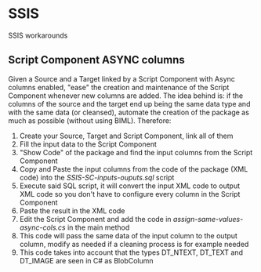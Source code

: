 # SSIS
SSIS workarounds
## Script Component ASYNC columns
Given a Source and a Target linked by a Script Component with Async columns enabled, "ease" the creation and maintenance of the Script Component whenever new columns are added.
The idea behind is: if the columns of the source and the target end up being the same data type and with the same data (or cleansed), automate the creation of the package as much as possible (without using BIML).
Therefore:
1. Create your Source, Target and Script Component, link all of them
2. Fill the input data to the Script Component
3. "Show Code" of the package and find the input columns from the Script Component
4. Copy and Paste the input columns from the code of the package (XML code) into the *SSIS-SC-inputs-ouputs.sql* script
5. Execute said SQL script, it will convert the input XML code to output XML code so you don't have to configure every column in the Script Component
6. Paste the result in the XML code
7. Edit the Script Component and add the code in *assign-same-values-async-cols.cs* in the main method
8. This code will pass the same data of the input column to the output column, modify as needed if a cleaning process is for example needed
9. This code takes into account that the types DT_NTEXT, DT_TEXT and DT_IMAGE are seen in C# as BlobColumn

